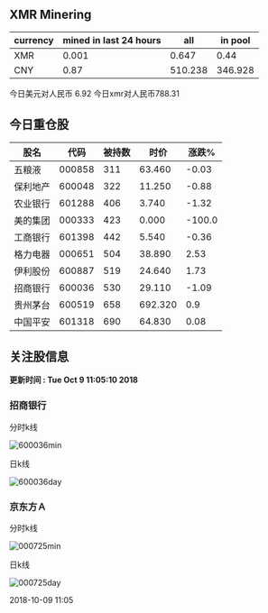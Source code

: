 ## XMR Minering

|currency|mined in last 24 hours|all|in pool|
|---|---|---|---|
|XMR|0.001|0.647|0.44|
|CNY|0.87|510.238|346.928|

今日美元对人民币 6.92	今日xmr对人民币788.31


## 今日重仓股 

|股名|代码|被持数|时价|涨跌%|
|---|---|---|---|---|
|五粮液|000858|311|63.460|-0.03|
|保利地产|600048|322|11.250|-0.88|
|农业银行|601288|406|3.740|-1.32|
|美的集团|000333|423|0.000|-100.0|
|工商银行|601398|442|5.540|-0.36|
|格力电器|000651|504|38.890|2.53|
|伊利股份|600887|519|24.640|1.73|
|招商银行|600036|530|29.110|-1.09|
|贵州茅台|600519|658|692.320|0.9|
|中国平安|601318|690|64.830|0.08|

## 关注股信息
**更新时间 : Tue Oct  9 11:05:10 2018**
### 招商银行 
分时k线

![600036min](http://image.sinajs.cn/newchart/min/n/sh600036.gif)

日k线

![600036day](http://image.sinajs.cn/newchart/daily/n/sh600036.gif)

### 京东方Ａ 
分时k线

![000725min](http://image.sinajs.cn/newchart/min/n/sz000725.gif)

日k线

![000725day](http://image.sinajs.cn/newchart/daily/n/sz000725.gif)

2018-10-09 11:05